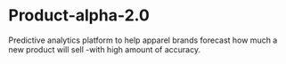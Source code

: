 # Product-alpha-2.0
Predictive analytics platform to help apparel brands forecast how much a new product will sell -with high amount of accuracy. 
